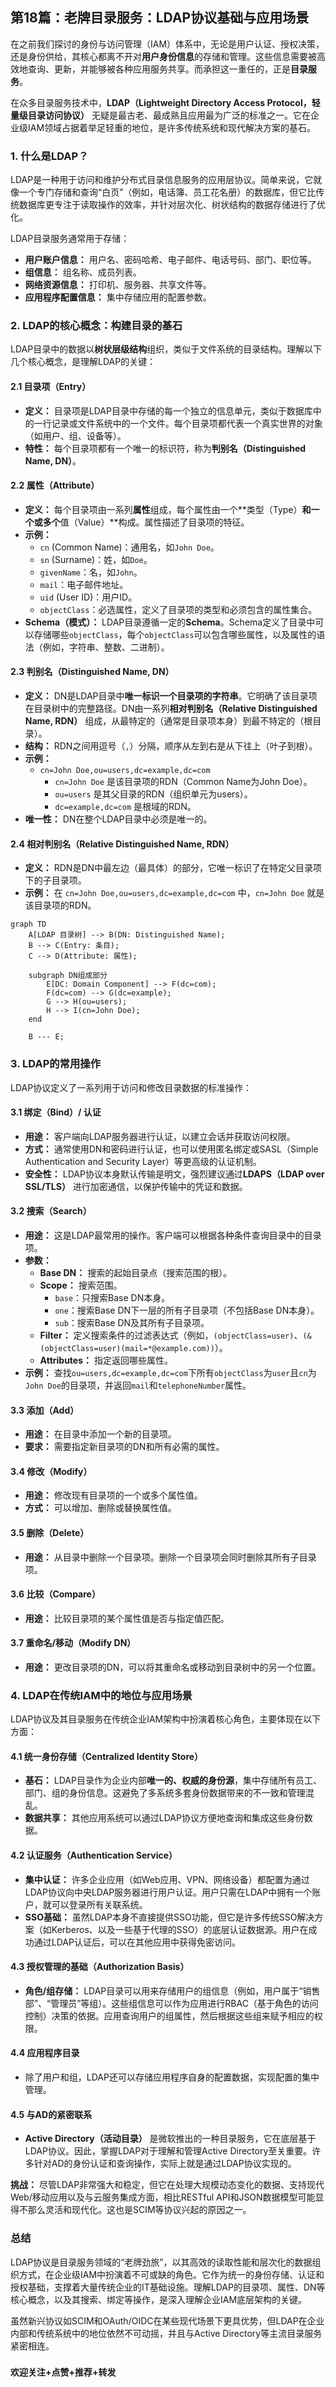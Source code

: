 ## 第18篇：老牌目录服务：LDAP协议基础与应用场景

在之前我们探讨的身份与访问管理（IAM）体系中，无论是用户认证、授权决策，还是身份供给，其核心都离不开对**用户身份信息**的存储和管理。这些信息需要被高效地查询、更新，并能够被各种应用服务共享。而承担这一重任的，正是**目录服务**。

在众多目录服务技术中，**LDAP（Lightweight Directory Access Protocol，轻量级目录访问协议）** 无疑是最古老、最成熟且应用最为广泛的标准之一。它在企业级IAM领域占据着举足轻重的地位，是许多传统系统和现代解决方案的基石。

### 1. 什么是LDAP？

LDAP是一种用于访问和维护分布式目录信息服务的应用层协议。简单来说，它就像一个专门存储和查询“白页”（例如，电话簿、员工花名册）的数据库，但它比传统数据库更专注于读取操作的效率，并针对层次化、树状结构的数据存储进行了优化。

LDAP目录服务通常用于存储：

  * **用户账户信息：** 用户名、密码哈希、电子邮件、电话号码、部门、职位等。
  * **组信息：** 组名称、成员列表。
  * **网络资源信息：** 打印机、服务器、共享文件等。
  * **应用程序配置信息：** 集中存储应用的配置参数。

### 2. LDAP的核心概念：构建目录的基石

LDAP目录中的数据以**树状层级结构**组织，类似于文件系统的目录结构。理解以下几个核心概念，是理解LDAP的关键：

#### 2.1 目录项（Entry）

  * **定义：** 目录项是LDAP目录中存储的每一个独立的信息单元，类似于数据库中的一行记录或文件系统中的一个文件。每个目录项都代表一个真实世界的对象（如用户、组、设备等）。
  * **特性：** 每个目录项都有一个唯一的标识符，称为**判别名（Distinguished Name, DN）**。

#### 2.2 属性（Attribute）

  * **定义：** 每个目录项由一系列**属性**组成，每个属性由一个**类型（Type）**和一个或多个**值（Value）**构成。属性描述了目录项的特征。
  * **示例：**
      * `cn` (Common Name)：通用名，如`John Doe`。
      * `sn` (Surname)：姓，如`Doe`。
      * `givenName`：名，如`John`。
      * `mail`：电子邮件地址。
      * `uid` (User ID)：用户ID。
      * `objectClass`：必选属性，定义了目录项的类型和必须包含的属性集合。
  * **Schema（模式）：** LDAP目录遵循一定的**Schema**。Schema定义了目录中可以存储哪些`objectClass`，每个`objectClass`可以包含哪些属性，以及属性的语法（例如，字符串、整数、二进制）。

#### 2.3 判别名（Distinguished Name, DN）

  * **定义：** DN是LDAP目录中**唯一标识一个目录项的字符串**。它明确了该目录项在目录树中的完整路径。DN由一系列**相对判别名（Relative Distinguished Name, RDN）** 组成，从最特定的（通常是目录项本身）到最不特定的（根目录）。
  * **结构：** RDN之间用逗号（`,`）分隔，顺序从左到右是从下往上（叶子到根）。
  * **示例：**
      * `cn=John Doe,ou=users,dc=example,dc=com`
          * `cn=John Doe` 是该目录项的RDN（Common Name为John Doe）。
          * `ou=users` 是其父目录的RDN（组织单元为users）。
          * `dc=example,dc=com` 是根域的RDN。
  * **唯一性：** DN在整个LDAP目录中必须是唯一的。

#### 2.4 相对判别名（Relative Distinguished Name, RDN）

  * **定义：** RDN是DN中最左边（最具体）的部分，它唯一标识了在特定父目录项下的子目录项。
  * **示例：** 在 `cn=John Doe,ou=users,dc=example,dc=com` 中，`cn=John Doe` 就是该目录项的RDN。

```mermaid
graph TD
    A[LDAP 目录树] --> B(DN: Distinguished Name);
    B --> C(Entry: 条目);
    C --> D(Attribute: 属性);

    subgraph DN组成部分
        E[DC: Domain Component] --> F(dc=com);
        F(dc=com) --> G(dc=example);
        G --> H(ou=users);
        H --> I(cn=John Doe);
    end

    B --- E;
```

### 3. LDAP的常用操作

LDAP协议定义了一系列用于访问和修改目录数据的标准操作：

#### 3.1 绑定（Bind）/ 认证

  * **用途：** 客户端向LDAP服务器进行认证，以建立会话并获取访问权限。
  * **方式：** 通常使用DN和密码进行认证，也可以使用匿名绑定或SASL（Simple Authentication and Security Layer）等更高级的认证机制。
  * **安全性：** LDAP协议本身默认传输是明文，强烈建议通过**LDAPS（LDAP over SSL/TLS）** 进行加密通信，以保护传输中的凭证和数据。

#### 3.2 搜索（Search）

  * **用途：** 这是LDAP最常用的操作。客户端可以根据各种条件查询目录中的目录项。
  * **参数：**
      * **Base DN：** 搜索的起始目录点（搜索范围的根）。
      * **Scope：** 搜索范围。
          * `base`：只搜索Base DN本身。
          * `one`：搜索Base DN下一层的所有子目录项（不包括Base DN本身）。
          * `sub`：搜索Base DN及其所有子目录项。
      * **Filter：** 定义搜索条件的过滤表达式（例如，`(objectClass=user)`、`(&(objectClass=user)(mail=*@example.com))`）。
      * **Attributes：** 指定返回哪些属性。
  * **示例：** 查找`ou=users,dc=example,dc=com`下所有`objectClass`为`user`且`cn`为`John Doe`的目录项，并返回`mail`和`telephoneNumber`属性。

#### 3.3 添加（Add）

  * **用途：** 在目录中添加一个新的目录项。
  * **要求：** 需要指定新目录项的DN和所有必需的属性。

#### 3.4 修改（Modify）

  * **用途：** 修改现有目录项的一个或多个属性值。
  * **方式：** 可以增加、删除或替换属性值。

#### 3.5 删除（Delete）

  * **用途：** 从目录中删除一个目录项。删除一个目录项会同时删除其所有子目录项。

#### 3.6 比较（Compare）

  * **用途：** 比较目录项的某个属性值是否与指定值匹配。

#### 3.7 重命名/移动（Modify DN）

  * **用途：** 更改目录项的DN，可以将其重命名或移动到目录树中的另一个位置。

### 4. LDAP在传统IAM中的地位与应用场景

LDAP协议及其目录服务在传统企业IAM架构中扮演着核心角色，主要体现在以下方面：

#### 4.1 统一身份存储（Centralized Identity Store）

  * **基石：** LDAP目录作为企业内部**唯一的、权威的身份源**，集中存储所有员工、部门、组的身份信息。这避免了多系统多套身份数据带来的不一致和管理混乱。
  * **数据共享：** 其他应用系统可以通过LDAP协议方便地查询和集成这些身份数据。

#### 4.2 认证服务（Authentication Service）

  * **集中认证：** 许多企业应用（如Web应用、VPN、网络设备）都配置为通过LDAP协议向中央LDAP服务器进行用户认证。用户只需在LDAP中拥有一个账户，就可以登录所有关联系统。
  * **SSO基础：** 虽然LDAP本身不直接提供SSO功能，但它是许多传统SSO解决方案（如Kerberos、以及一些基于代理的SSO）的底层认证数据源。用户在成功通过LDAP认证后，可以在其他应用中获得免密访问。

#### 4.3 授权管理的基础（Authorization Basis）

  * **角色/组存储：** LDAP目录可以用来存储用户的组信息（例如，用户属于“销售部”、“管理员”等组）。这些组信息可以作为应用进行RBAC（基于角色的访问控制）决策的依据。应用查询用户的组属性，然后根据这些组来赋予相应的权限。

#### 4.4 应用程序目录

  * 除了用户和组，LDAP还可以存储应用程序自身的配置数据，实现配置的集中管理。

#### 4.5 与AD的紧密联系

  * **Active Directory（活动目录）** 是微软推出的一种目录服务，它在底层基于LDAP协议。因此，掌握LDAP对于理解和管理Active Directory至关重要。许多针对AD的身份认证和查询操作，实际上就是通过LDAP协议实现的。

**挑战：**
尽管LDAP非常强大和稳定，但它在处理大规模动态变化的数据、支持现代Web/移动应用以及与云服务集成方面，相比RESTful API和JSON数据模型可能显得不那么灵活和现代化。这也是SCIM等协议兴起的原因之一。

### 总结

LDAP协议是目录服务领域的“老牌劲旅”，以其高效的读取性能和层次化的数据组织方式，在企业级IAM中扮演着不可或缺的角色。它作为统一的身份存储、认证和授权基础，支撑着大量传统企业的IT基础设施。理解LDAP的目录项、属性、DN等核心概念，以及其搜索、绑定等操作，是深入理解企业IAM底层架构的关键。

虽然新兴协议如SCIM和OAuth/OIDC在某些现代场景下更具优势，但LDAP在企业内部和传统系统中的地位依然不可动摇，并且与Active Directory等主流目录服务紧密相连。

###
**欢迎关注+点赞+推荐+转发**